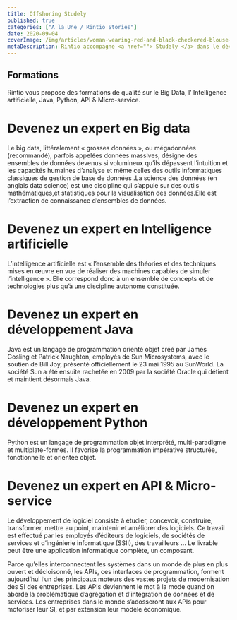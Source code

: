 ```yaml
---
title: Offshoring Studely
published: true
categories: ["A la Une / Rintio Stories"]
date: 2020-09-04
coverImage: /img/articles/woman-wearing-red-and-black-checkered-blouse-using-macbook-1181472.jpg
metaDescription: Rintio accompagne <a href=""> Studely </a> dans le développement de ses solitions EdTech.
---
```


## Formations

Rintio vous propose des formations de qualité sur le Big Data, l’ Intelligence artificielle, Java, Python, API & Micro-service.

# Devenez un expert en Big data

Le big data, littéralement « grosses données », ou mégadonnées (recommandé), parfois appelées données massives, désigne des ensembles de données devenus si volumineux qu’ils dépassent l’intuition et les capacités humaines d’analyse et même celles des outils informatiques classiques de gestion de base de données .La science des données (en anglais data science) est une discipline qui s’appuie sur des outils mathématiques,et statistiques pour la visualisation des données.Elle est l’extraction de connaissance d’ensembles de données.

# Devenez un expert en Intelligence artificielle

L’intelligence artificielle est « l’ensemble des théories et des techniques mises en œuvre en vue de réaliser des machines capables de simuler l’intelligence ». Elle correspond donc à un ensemble de concepts et de technologies plus qu’à une discipline autonome constituée.

# Devenez un expert en développement Java

Java est un langage de programmation orienté objet créé par James Gosling et Patrick Naughton, employés de Sun Microsystems, avec le soutien de Bill Joy, présenté officiellement le 23 mai 1995 au SunWorld. La société Sun a été ensuite rachetée en 2009 par la société Oracle qui détient et maintient désormais Java.

# Devenez un expert en développement Python

Python est un langage de programmation objet interprété, multi-paradigme et multiplate-formes. Il favorise la programmation impérative structurée, fonctionnelle et orientée objet.

# Devenez un expert en API & Micro-service

Le développement de logiciel consiste à étudier, concevoir, construire, transformer, mettre au point, maintenir et améliorer des logiciels. Ce travail est effectué par les employés d’éditeurs de logiciels, de sociétés de services et d’ingénierie informatique (SSII), des travailleurs … Le livrable peut être une application informatique complète, un composant.

Parce qu’elles interconnectent les systèmes dans un monde de plus en plus ouvert et décloisonné, les APIs, ces interfaces de programmation, forment aujourd’hui l’un des principaux moteurs des vastes projets de modernisation des SI des entreprises. Les APIs deviennent le mot à la mode quand on aborde la problématique d’agrégation et d’intégration de données et de services. Les entreprises dans le monde s’adosseront aux APIs pour motoriser leur SI, et par extension leur modèle économique.
